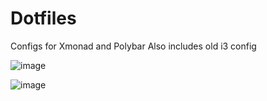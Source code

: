 # Dotfiles
Configs for Xmonad and Polybar
Also includes old i3 config

![image](https://user-images.githubusercontent.com/64269332/172006314-661c330f-91d4-466c-ab56-5f7407e52bbe.png)

![image](https://user-images.githubusercontent.com/64269332/172006972-7e3e7d83-c071-474d-8ad2-7710a7a5258c.png)


